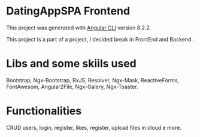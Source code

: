# DatingAppSPA Frontend

This project was generated with [Angular CLI](https://github.com/angular/angular-cli) version 8.2.2.

This project is a part of a project, I decided break in FrontEnd and Backend .

# Libs and some skiils used

Bootstrap, Ngx-Bootstrap, RxJS, Resolver, Ngx-Mask, ReactiveForms, FontAwesom, Angular2File, Ngx-Galery, Ngx-Toaster.

# Functionalities 

CRUD users, login, register, likes, register, upload files in cloud e more.
